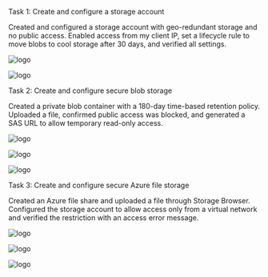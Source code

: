 
Task 1: Create and configure a storage account

Created and configured a storage account with geo-redundant storage and no public access. Enabled access from my client IP, set a lifecycle rule to move blobs to cool storage after 30 days, and verified all settings.

![logo]()

![logo]()

Task 2: Create and configure secure blob storage

Created a private blob container with a 180-day time-based retention policy. Uploaded a file, confirmed public access was blocked, and generated a SAS URL to allow temporary read-only access.

![logo]()

![logo]()


![logo]()




Task 3: Create and configure secure Azure file storage

Created an Azure file share and uploaded a file through Storage Browser. Configured the storage account to allow access only from a virtual network and verified the restriction with an access error message.

![logo]()

![logo]()


![logo]()
